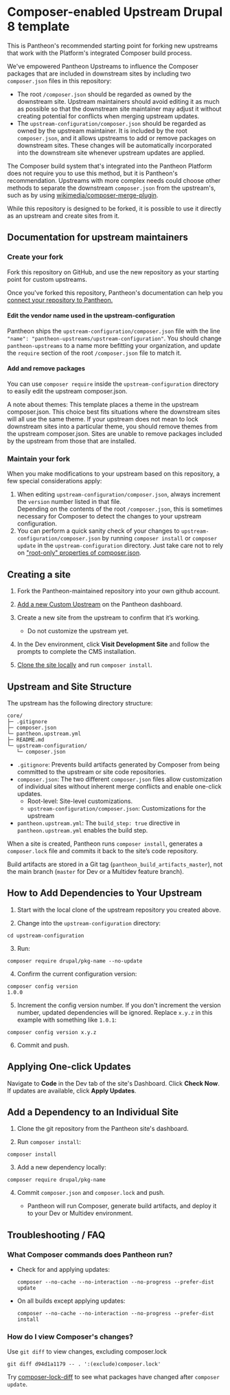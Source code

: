 # Composer-enabled Upstream Drupal 8 template

This is Pantheon's recommended starting point for forking new upstreams that work with the Platform's integrated
Composer build process.

We've empowered Pantheon Upstreams to influence the Composer packages that are included in downstream sites
by including two `composer.json` files in this repository:
  * The root `/composer.json` should be regarded as owned by the downstream site. Upstream maintainers should avoid
    editing it as much as possible so that the downstream site maintainer may adjust it without creating potential
    for conflicts when merging upstream updates.
  * The `upstream-configuration/composer.json` should be regarded as owned by the upstream maintainer. It is included by the
    root `composer.json`, and it allows upstreams to add or remove packages on downstream sites. These changes will be
    automatically incorporated into the downstream site whenever upstream updates are applied.

The Composer build system that's integrated into the Pantheon Platform does not require you to use this method, but
it is Pantheon's recommendation. Upstreams with more complex needs could choose other methods to separate
the downstream `composer.json` from the upstream's, such as by using [wikimedia/composer-merge-plugin](https://github.com/wikimedia/composer-merge-plugin).

While this repository is designed to be forked, it is possible to use it directly as an upstream and
create sites from it.

## Documentation for upstream maintainers

### Create your fork

Fork this repository on GitHub, and use the new repository as your starting point for custom upstreams.

Once you've forked this repository, Pantheon's documentation can help you [connect your repository to
Pantheon.](https://pantheon.io/docs/create-custom-upstream#connect-repository-to-pantheon)

#### Edit the vendor name used in the upstream-configuration

Pantheon ships the `upstream-configuration/composer.json` file with the line 
`"name": "pantheon-upstreams/upstream-configuration"`. You should change `pantheon-upstreams` to a name
more befitting your organization, and update the `require` section of the root `/composer.json`
file to match it.

#### Add and remove packages

You can use `composer require` inside the `upstream-configuration` directory to easily edit the upstream composer.json.

A note about themes: This template places a theme in the upstream composer.json. This choice best fits situations
where the downstream sites will all use the same theme. If your upstream does not mean to lock downstream sites
into a particular theme, you should remove themes from the upstream composer.json. Sites are unable to remove packages
included by the upstream from those that are installed.

### Maintain your fork

When you make modifications to your upstream based on this repository, a few special considerations apply:
  1. When editing `upstream-configuration/composer.json`, always increment the `version` number listed in that file.  
     Depending on the contents of the root `/composer.json`, this is sometimes necessary for Composer to detect the
     changes to your upstream configuration.
  2. You can perform a quick sanity check of your changes to `upstream-configuration/composer.json` by running
    `composer install` or `composer update` in the `upstream-configuration` directory. Just take care not to rely on
    ["root-only" properties of composer.json](https://getcomposer.org/doc/04-schema.md).

## Creating a site

1. Fork the Pantheon-maintained repository into your own github account.

2. [Add a new Custom Upstream](https://pantheon.io/docs/create-custom-upstream#create-and-host-the-repository-remotely) on the Pantheon dashboard.

3. Create a new site from the upstream to confirm that it’s working.

   - Do not customize the upstream yet.

4. In the Dev environment, click **Visit Development Site** and follow the prompts to complete the CMS installation.

5. [Clone the site locally](https://pantheon.io/docs/local-development#get-the-code) and run `composer install`.

## Upstream and Site Structure

The upstream has the following directory structure:

```
core/
├─ .gitignore
├─ composer.json
└─ pantheon.upstream.yml
├─ README.md
└─ upstream-configuration/
   └─ composer.json
```

- `.gitignore`: Prevents build artifacts generated by Composer from being committed to the upstream or site code repositories.
- `composer.json`: The two different `composer.json` files allow customization of individual sites without inherent merge conflicts and enable one-click updates.
  - Root-level: Site-level customizations.
  - `upstream-configuration/composer.json`: Customizations for the upstream
- `pantheon.upstream.yml`: The `build_step: true` directive in `pantheon.upstream.yml` enables the build step.

When a site is created, Pantheon runs `composer install`, generates a `composer.lock` file and commits it back to the site’s code repository.

Build artifacts are stored in a Git tag (`pantheon_build_artifacts_master`), not the main branch (`master` for Dev or a Multidev feature branch).

## How to Add Dependencies to Your Upstream

1. Start with the local clone of the upstream repository you created above.

2. Change into the `upstream-configuration` directory:

  ```
  cd upstream-configuration
  ```

3. Run:

  ```
  composer require drupal/pkg-name --no-update
  ```

4. Confirm the current configuration version:

  ```
  composer config version
  1.0.0
  ```

5. Increment the config version number. If you don't increment the version number, updated dependencies will be ignored. Replace `x.y.z` in this example with something like `1.0.1`:

  ```
  composer config version x.y.z
  ```

6. Commit and push.

## Applying One-click Updates

Navigate to **Code** in the Dev tab of the site's Dashboard. Click **Check Now**. If updates are available, click **Apply Updates**.

## Add a Dependency to an Individual Site

1. Clone the git repository from the Pantheon site's dashboard.

2. Run `composer install`:

  ```
  composer install
  ```

3. Add a new dependency locally:

  ```
  composer require drupal/pkg-name
  ```

4. Commit `composer.json` and `composer.lock` and push.

   - Pantheon will run Composer, generate build artifacts, and deploy it to your Dev or Multidev environment.

## Troubleshooting / FAQ

### What Composer commands does Pantheon run?

- Check for and applying updates:

  ```
  composer --no-cache --no-interaction --no-progress --prefer-dist update
  ```

- On all builds except applying updates:

  ```
  composer --no-cache --no-interaction --no-progress --prefer-dist install
  ```

### How do I view Composer's changes?

Use `git diff` to view changes, excluding composer.lock

```
git diff d94d1a1179 -- . ':(exclude)composer.lock'
```

Try [composer-lock-diff](https://github.com/davidrjonas/composer-lock-diff) to see what packages have changed after `composer update`.
